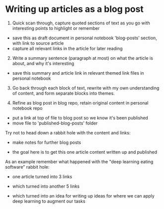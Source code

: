# Writing up articles as a blog post

1. Quick scan through, capture quoted sections of text as you go with interesting points to highlight or remember
  - save this as draft document in personal notebook 'blog-posts' section, with link to source article
  - capture all relevant links in the article for later reading

2. Write a summary sentence (paragraph at most) on what the article is about, and why it's interesting
  - save this summary and article link in relevant themed link files in personal notebook

3. Go back through each block of text, rewrite with my own understanding of content, and form separate blocks into themes.

4. Refine as blog post in blog repo, retain original content in personal notebook repo
  - put a link at top of file to blog post so we know it's been published
  - move file to 'published-blog-posts' folder

Try not to head down a rabbit hole with the content and links:

- make notes for further blog posts

- the goal here is to get this one article content written up and published

As an example remember what happened with the "deep learning eating software" rabbit hole:

- one article turned into 3 links

- which turned into another 5 links

- which turned into an idea for writing up ideas for where we can apply deep learning to augment our tasks